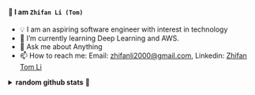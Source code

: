 #### 👋 I am `Zhifan Li (Tom)` 
- 💡 I am an aspiring software engineer with interest in technology 
- 🌱 I’m currently learning Deep Learning and AWS.
- 💬 Ask me about Anything
- 📫 How to reach me: Email: zhifanli2000@gmail.com, Linkedin:  [Zhifan Tom Li]

<details>
 <summary><b>random github stats</b> 🥳</summary>
 <br>
 
![Github Stats](https://github-readme-stats.vercel.app/api?username=zhifanl&theme=dark&show_icons=true&bg_color=1a1a1a&icon_color=a0ffff&count_private=true&include_all_commits=true&show_icons=true)
 </details>
 
 ##
 
  [Zhifan Tom Li]: <https://www.linkedin.com/in/zhifan-tom-li-7198331a7>
 
